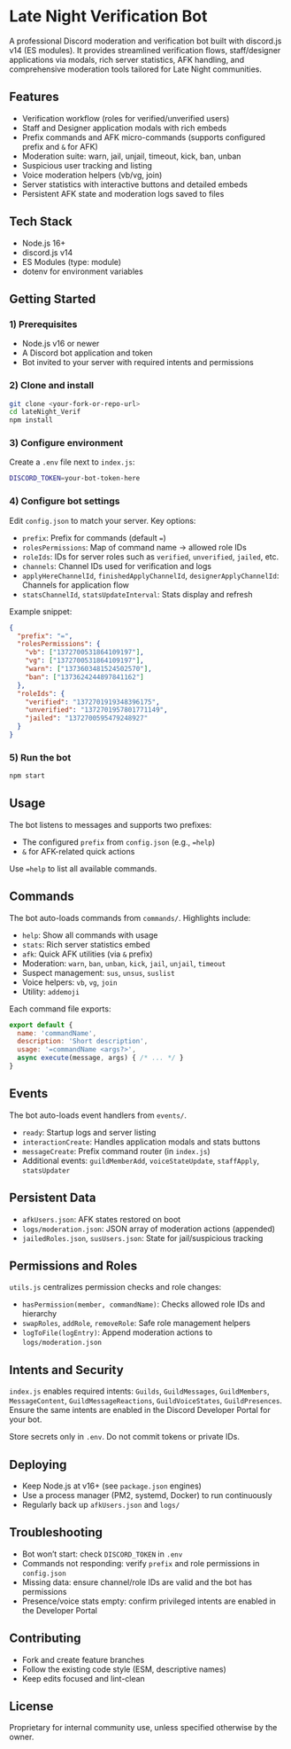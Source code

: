 # Late Night Verification Bot

A professional Discord moderation and verification bot built with discord.js v14 (ES modules). It provides streamlined verification flows, staff/designer applications via modals, rich server statistics, AFK handling, and comprehensive moderation tools tailored for Late Night communities.

## Features
- Verification workflow (roles for verified/unverified users)
- Staff and Designer application modals with rich embeds
- Prefix commands and AFK micro-commands (supports configured prefix and `&` for AFK)
- Moderation suite: warn, jail, unjail, timeout, kick, ban, unban
- Suspicious user tracking and listing
- Voice moderation helpers (vb/vg, join)
- Server statistics with interactive buttons and detailed embeds
- Persistent AFK state and moderation logs saved to files

## Tech Stack
- Node.js 16+
- discord.js v14
- ES Modules (type: module)
- dotenv for environment variables

## Getting Started

### 1) Prerequisites
- Node.js v16 or newer
- A Discord bot application and token
- Bot invited to your server with required intents and permissions

### 2) Clone and install
```bash
git clone <your-fork-or-repo-url>
cd lateNight_Verif
npm install
```

### 3) Configure environment
Create a `.env` file next to `index.js`:
```bash
DISCORD_TOKEN=your-bot-token-here
```

### 4) Configure bot settings
Edit `config.json` to match your server. Key options:
- `prefix`: Prefix for commands (default `=`)
- `rolesPermissions`: Map of command name → allowed role IDs
- `roleIds`: IDs for server roles such as `verified`, `unverified`, `jailed`, etc.
- `channels`: Channel IDs used for verification and logs
- `applyHereChannelId`, `finishedApplyChannelId`, `designerApplyChannelId`: Channels for application flow
- `statsChannelId`, `statsUpdateInterval`: Stats display and refresh

Example snippet:
```json
{
  "prefix": "=",
  "rolesPermissions": {
    "vb": ["1372700531864109197"],
    "vg": ["1372700531864109197"],
    "warn": ["1373603481524502570"],
    "ban": ["1373624244897841162"]
  },
  "roleIds": {
    "verified": "1372701919348396175",
    "unverified": "1372701957801771149",
    "jailed": "1372700595479248927"
  }
}
```

### 5) Run the bot
```bash
npm start
```

## Usage
The bot listens to messages and supports two prefixes:
- The configured `prefix` from `config.json` (e.g., `=help`)
- `&` for AFK-related quick actions

Use `=help` to list all available commands.

## Commands
The bot auto-loads commands from `commands/`. Highlights include:
- `help`: Show all commands with usage
- `stats`: Rich server statistics embed
- `afk`: Quick AFK utilities (via `&` prefix)
- Moderation: `warn`, `ban`, `unban`, `kick`, `jail`, `unjail`, `timeout`
- Suspect management: `sus`, `unsus`, `suslist`
- Voice helpers: `vb`, `vg`, `join`
- Utility: `addemoji`

Each command file exports:
```js
export default {
  name: 'commandName',
  description: 'Short description',
  usage: '=commandName <args?>',
  async execute(message, args) { /* ... */ }
}
```

## Events
The bot auto-loads event handlers from `events/`.
- `ready`: Startup logs and server listing
- `interactionCreate`: Handles application modals and stats buttons
- `messageCreate`: Prefix command router (in `index.js`)
- Additional events: `guildMemberAdd`, `voiceStateUpdate`, `staffApply`, `statsUpdater`

## Persistent Data
- `afkUsers.json`: AFK states restored on boot
- `logs/moderation.json`: JSON array of moderation actions (appended)
- `jailedRoles.json`, `susUsers.json`: State for jail/suspicious tracking

## Permissions and Roles
`utils.js` centralizes permission checks and role changes:
- `hasPermission(member, commandName)`: Checks allowed role IDs and hierarchy
- `swapRoles`, `addRole`, `removeRole`: Safe role management helpers
- `logToFile(logEntry)`: Append moderation actions to `logs/moderation.json`

## Intents and Security
`index.js` enables required intents: `Guilds`, `GuildMessages`, `GuildMembers`, `MessageContent`, `GuildMessageReactions`, `GuildVoiceStates`, `GuildPresences`.
Ensure the same intents are enabled in the Discord Developer Portal for your bot.

Store secrets only in `.env`. Do not commit tokens or private IDs.

## Deploying
- Keep Node.js at v16+ (see `package.json` engines)
- Use a process manager (PM2, systemd, Docker) to run continuously
- Regularly back up `afkUsers.json` and `logs/`

## Troubleshooting
- Bot won’t start: check `DISCORD_TOKEN` in `.env`
- Commands not responding: verify `prefix` and role permissions in `config.json`
- Missing data: ensure channel/role IDs are valid and the bot has permissions
- Presence/voice stats empty: confirm privileged intents are enabled in the Developer Portal

## Contributing
- Fork and create feature branches
- Follow the existing code style (ESM, descriptive names)
- Keep edits focused and lint-clean

## License
Proprietary for internal community use, unless specified otherwise by the owner.
